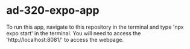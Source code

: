 # ad-320-expo-app

To run this app, navigate to this repository in the terminal and type 'npx expo start' in the terminal. You will need to access the 'http://localhost:8081/' to access the webpage.
